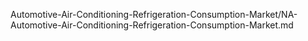 


Automotive-Air-Conditioning-Refrigeration-Consumption-Market/NA-Automotive-Air-Conditioning-Refrigeration-Consumption-Market.md
